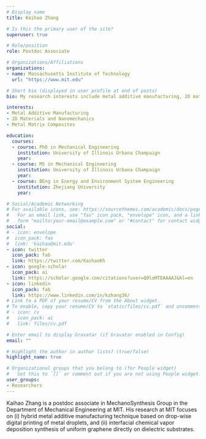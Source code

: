 ```yaml
---
# Display name
title: Kaihao Zhang

# Is this the primary user of the site?
superuser: true

# Role/position
role: Postdoc Associate

# Organizations/Affiliations
organizations:
- name: Massachusetts Institute of Technology
  url: "https://www.mit.edu"

# Short bio (displayed in user profile at end of posts)
bio: My research interests include metal additive manufacturing, 2D materials, and nanocomposites.

interests:
- Metal Additive Manufacturing
- 2D Materials and Nanomechanics
- Metal Matrix Composites

education:
  courses:
  - course: PhD in Mechanical Engineering
    institution: University of Illinois Urbana Champaign
    year: 
  - course: MS in Mechanical Engineering
    institution: University of Illinois Urbana Champaign
    year: 
  - course: BEng in Energy and Environment System Engineering
    institution: Zhejiang University
    year:

# Social/Academic Networking
# For available icons, see: https://sourcethemes.com/academic/docs/page-builder/#icons
#   For an email link, use "fas" icon pack, "envelope" icon, and a link in the
#   form "mailto:your-email@example.com" or "#contact" for contact widget.
social:
# - icon: envelope
#  icon_pack: fas
#  link: 'kaihao@mit.edu'
- icon: twitter
  icon_pack: fab
  link: https://twitter.com/KaihaoKh
- icon: google-scholar
  icon_pack: ai
  link: https://scholar.google.com/citations?user=Q0loMTEAAAAJ&hl=en
- icon: linkedin
  icon_pack: fab
  link: https://www.linkedin.com/in/kzhang36/
# Link to a PDF of your resume/CV from the About widget.
# To enable, copy your resume/CV to `static/files/cv.pdf` and uncomment the lines below.
# - icon: cv
#   icon_pack: ai
#   link: files/cv.pdf

# Enter email to display Gravatar (if Gravatar enabled in Config)
email: ""

# Highlight the author in author lists? (true/false)
highlight_name: true

# Organizational groups that you belong to (for People widget)
#   Set this to `[]` or comment out if you are not using People widget.
user_groups:
- Researchers
---
```


Kaihao Zhang is a postdoc associate in MechanoSynthesis Group in the Department of Mechanical Engineering at MIT. His research at MIT focuses on (i) hybrid metal additive manufacturing technique based on drop-wise digital printing of metal droplets, and (ii) interfacial chemical vapor deposition synthesis of uniform graphene directly on dielectric substrates. 
